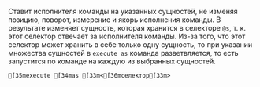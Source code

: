 Ставит исполнителя команды на указанных сущностей, не изменяя позицию, поворот, измерение и якорь исполнения команды.
В результате изменяет сущность, которая хранится в селекторе `@s`, т. к. этот селектор отвечает за исполнителя команды. Из-за того, что этот селектор может хранить в себе только одну сущность, то при указании множества сущностей в `execute as` команда разветвляется, то есть запустится по команде на каждую из выбранных сущностей.
```ansi
[35mexecute [34mas [33m<[36mселектор[33m>
```